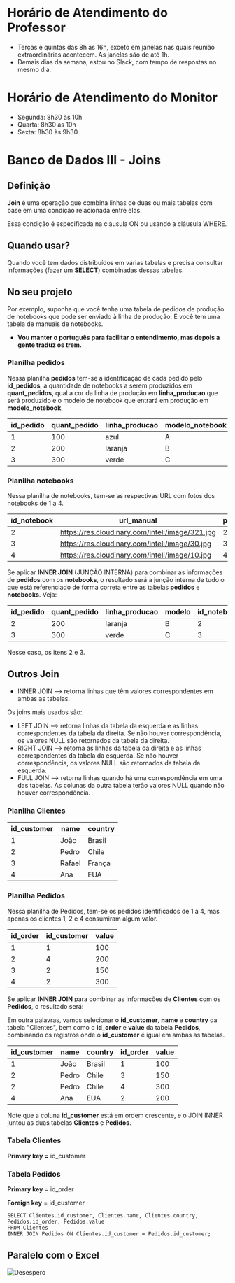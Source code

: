 # Horário de Atendimento do Professor

* Terças e quintas das 8h às 16h, exceto em janelas nas quais reunião extraordinárias acontecem. As janelas são de até 1h.
* Demais dias da semana, estou no Slack, com tempo de respostas no mesmo dia.

# Horário de Atendimento do Monitor

* Segunda: 8h30 às 10h
* Quarta: 8h30 às 10h
* Sexta: 8h30 às 9h30

# Banco de Dados III - Joins


## Definição

**Join** é uma operação que combina linhas de duas ou mais tabelas com base em uma condição relacionada entre elas. 

Essa condição é especificada na cláusula ON ou usando a cláusula WHERE.


## Quando usar?

Quando você tem dados distribuídos em várias tabelas e precisa consultar informações (fazer um **SELECT**) combinadas dessas tabelas.

## No seu projeto

Por exemplo, suponha que você tenha uma tabela de pedidos de produção de notebooks que pode ser enviado à linha de produção. E você tem uma tabela de manuais de notebooks.

* **Vou manter o português para facilitar o entendimento, mas depois a gente traduz os trem.**

### Planilha pedidos

Nessa planilha **pedidos** tem-se a identificação de cada pedido pelo **id_pedidos**, a quantidade de notebooks a serem produzidos em **quant_pedidos**, qual a cor da linha de produção em **linha_producao** que será produzido e o modelo de notebook que entrará em produção em **modelo_notebook**.

| id_pedido | quant_pedido | linha_producao | modelo_notebook |
|----------|----------|----------|----------|
| 1        |  100     | azul     | A        |
| 2        |  200     | laranja  | B        |
| 3        |  300     | verde    | C        |


### Planilha notebooks

Nessa planilha de notebooks, tem-se as respectivas URL com fotos dos notebooks de 1 a 4.

| id_notebook | url_manual | pedido_id |
|----------|----------|----------|
| 2        | https://res.cloudinary.com/inteli/image/321.jpg | 2 |
| 3        | https://res.cloudinary.com/inteli/image/30.jpg  | 3 |
| 4        | https://res.cloudinary.com/inteli/image/10.jpg  | 4 |


Se aplicar **INNER JOIN** (JUNÇÃO INTERNA) para combinar as informações de **pedidos** com os **notebooks**, o resultado será a junção interna de tudo o que está referenciado de forma correta entre as tabelas **pedidos** e **notebooks**. Veja:

| id_pedido | quant_pedido | linha_producao | modelo | id_notebook | url_manual | fk_id_pedido |
|----------|----------|----------|----------|----------|----------|----------|
| 2        |  200     | laranja  | B | 2 | https://res.cloudinary.com/inteli/image/321.jpg | 2 |
| 3        |  300     | verde    | C | 3 | https://res.cloudinary.com/inteli/image/30.jpg  | 3 |

Nesse caso, os itens 2 e 3.

## Outros Join

* INNER JOIN --> retorna linhas que têm valores correspondentes em ambas as tabelas.

Os joins mais usados são:

* LEFT JOIN --> retorna linhas da tabela da esquerda e as linhas correspondentes da tabela da direita. Se não houver correspondência, os valores NULL são retornados da tabela da direita.
* RIGHT JOIN --> retorna as linhas da tabela da direita e as linhas correspondentes da tabela da esquerda. Se não houver correspondência, os valores NULL são retornados da tabela da esquerda.
* FULL JOIN --> retorna linhas quando há uma correspondência em uma das tabelas. As colunas da outra tabela terão valores NULL quando não houver correspondência.


### Planilha Clientes

| id_customer | name | country |
|----------|----------|----------|
| 1   | João   | Brasil   |
| 2   | Pedro   | Chile   |
| 3   | Rafael |   França |
| 4   | Ana   | EUA   |


### Planilha Pedidos

Nessa planilha de Pedidos, tem-se os pedidos identificados de 1 a 4, mas apenas os clientes 1, 2 e 4 consumiram algum valor.

| id_order | id_customer  | value |
|----------|----------|----------|
| 1        | 1        | 100      |
| 2        | 4        | 200      |
| 3        | 2        | 150      |
| 4        | 2        | 300      |


Se aplicar **INNER JOIN** para combinar as informações de **Clientes** com os **Pedidos**, o resultado será:

Em outra palavras, vamos selecionar o **id_customer**, **name** e **country** da tabela "Clientes", bem como o **id_order** e **value** da tabela **Pedidos**, combinando os registros onde o **id_customer** é igual em ambas as tabelas.

| id_customer | name  | country  | id_order | value |
|----------|----------|----------|----------|----------|
| 1        | João     | Brasil   |  1       | 100      |
| 2        | Pedro    | Chile    |  3       | 150      |
| 2        | Pedro    | Chile    |  4       | 300      |
| 4        | Ana      | EUA      |  2       | 200      |


Note que a coluna **id_customer** está em ordem crescente, e o JOIN INNER juntou as duas tabelas **Clientes** e **Pedidos**.

### Tabela Clientes

**Primary key =** id_customer

### Tabela Pedidos

**Primary key =** id_order

**Foreign key** = id_customer

```
SELECT Clientes.id_customer, Clientes.name, Clientes.country, Pedidos.id_order, Pedidos.value
FROM Clientes
INNER JOIN Pedidos ON Clientes.id_customer = Pedidos.id_customer;
```

## Paralelo com o Excel

<picture>
   <source media="(prefers-color-scheme: light)" srcset="https://github.com/agodoi/m02-semana03a/blob/main/imgs/desespero.jpg">
   <img alt="Desespero" src="[YOUR-DEFAULT-IMAGE](https://github.com/agodoi/m02-semana03a/blob/main/imgs/desespero.jpg)">
</picture>

